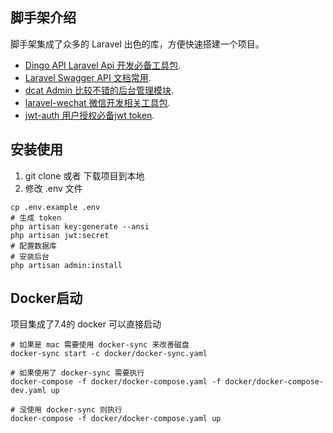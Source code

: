 ## 脚手架介绍

脚手架集成了众多的 Laravel 出色的库，方便快速搭建一个项目。

- [Dingo API Laravel Api 开发必备工具包](https://github.com/dingo/api).
- [Laravel Swagger API 文档常用](https://github.com/darkaonline/l5-swagger).
- [dcat Admin 比较不错的后台管理模块](http://www.dcatadmin.com).
- [laravel-wechat 微信开发相关工具包](https://github.com/overtrue/laravel-wechat).
- [jwt-auth 用户授权必备jwt token](https://github.com/tymondesigns/jwt-auth).


## 安装使用

1. git clone 或者 下载项目到本地
2. 修改 .env 文件
```shell script
cp .env.example .env
# 生成 token
php artisan key:generate --ansi
php artisan jwt:secret
# 配置数据库
# 安装后台
php artisan admin:install
```

## Docker启动
项目集成了7.4的 docker 可以直接启动
```shell script
# 如果是 mac 需要使用 docker-sync 来改善磁盘
docker-sync start -c docker/docker-sync.yaml

# 如果使用了 docker-sync 需要执行
docker-compose -f docker/docker-compose.yaml -f docker/docker-compose-dev.yaml up

# 没使用 docker-sync 则执行
docker-compose -f docker/docker-compose.yaml up

```

